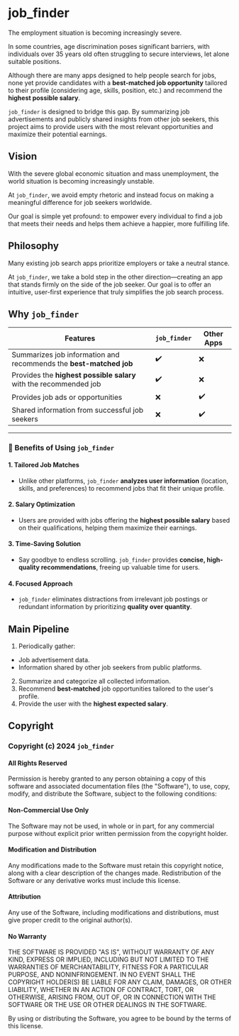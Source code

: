 # job_finder
The employment situation is becoming increasingly severe. 

In some countries, age discrimination poses significant barriers, with individuals over 35 years old often struggling to secure interviews, let alone suitable positions.

Although there are many apps designed to help people search for jobs, none yet provide candidates with a **best-matched job opportunity** tailored to their profile (considering age, skills, position, etc.) and recommend the **highest possible salary**.

`job_finder` is designed to bridge this gap. By summarizing job advertisements and publicly shared insights from other job seekers, this project aims to provide users with the most relevant opportunities and maximize their potential earnings.

## Vision
With the severe global economic situation and mass unemployment, the world situation is becoming increasingly unstable.

At `job_finder`, we avoid empty rhetoric and instead focus on making a meaningful difference for job seekers worldwide.

Our goal is simple yet profound: to empower every individual to find a job that meets their needs and helps them achieve a happier, more fulfilling life.

## Philosophy
Many existing job search apps prioritize employers or take a neutral stance.

At `job_finder`, we take a bold step in the other direction—creating an app that stands firmly on the side of the job seeker. Our goal is to offer an intuitive, user-first experience that truly simplifies the job search process.

## Why `job_finder`
| Features                                                                 | `job_finder` | Other Apps |
|--------------------------------------------------------------------------|--------------|------------|
| Summarizes job information and recommends the **best-matched job**       | ✔️           | ❌         |
| Provides the **highest possible salary** with the recommended job        | ✔️           | ❌         |
| Provides job ads or opportunities                                        | ❌           | ✔️         |
| Shared information from successful job seekers                           | ❌           | ✔️         |

---

### 🎯 Benefits of Using `job_finder`

#### 1. **Tailored Job Matches**
   - Unlike other platforms, `job_finder` **analyzes user information** (location, skills, and preferences) to recommend jobs that fit their unique profile.

#### 2. **Salary Optimization**
   - Users are provided with jobs offering the **highest possible salary** based on their qualifications, helping them maximize their earnings.

#### 3. **Time-Saving Solution**
   - Say goodbye to endless scrolling. `job_finder` provides **concise, high-quality recommendations**, freeing up valuable time for users.

#### 4. **Focused Approach**
   - `job_finder` eliminates distractions from irrelevant job postings or redundant information by prioritizing **quality over quantity**.

## Main Pipeline
1. Periodically gather:
  - Job advertisement data.
  - Information shared by other job seekers from public platforms.
2. Summarize and categorize all collected information.
3. Recommend **best-matched** job opportunities tailored to the user's profile.
4. Provide the user with the **highest expected salary**.

## Copyright
### Copyright (c) 2024 `job_finder`
#### All Rights Reserved

Permission is hereby granted to any person obtaining a copy of this software and associated documentation files (the "Software"), to use, copy, modify, and distribute the Software, subject to the following conditions:

#### Non-Commercial Use Only
The Software may not be used, in whole or in part, for any commercial purpose without explicit prior written permission from the copyright holder.

#### Modification and Distribution
Any modifications made to the Software must retain this copyright notice, along with a clear description of the changes made. Redistribution of the Software or any derivative works must include this license.

#### Attribution
Any use of the Software, including modifications and distributions, must give proper credit to the original author(s).

#### No Warranty
THE SOFTWARE IS PROVIDED "AS IS", WITHOUT WARRANTY OF ANY KIND, EXPRESS OR IMPLIED, INCLUDING BUT NOT LIMITED TO THE WARRANTIES OF MERCHANTABILITY, FITNESS FOR A PARTICULAR PURPOSE, AND NONINFRINGEMENT. IN NO EVENT SHALL THE COPYRIGHT HOLDER(S) BE LIABLE FOR ANY CLAIM, DAMAGES, OR OTHER LIABILITY, WHETHER IN AN ACTION OF CONTRACT, TORT, OR OTHERWISE, ARISING FROM, OUT OF, OR IN CONNECTION WITH THE SOFTWARE OR THE USE OR OTHER DEALINGS IN THE SOFTWARE.

By using or distributing the Software, you agree to be bound by the terms of this license.
